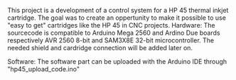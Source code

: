 This project is a development of a control system for a HP 45 thermal inkjet cartridge. 
The goal was to create an oppertunity to make it possible to use "easy to get" cartridges like the HP 45 in CNC projects. 
Hardware: 
The sourcecode is compatible to Arduino Mega 2560 and Ardino Due boards respectively AVR 2560 8-bit and SAM3X8E 32-bit microcontroller.
The needed shield and cardridge connection will be added later on.

Software:
The software part can be uploaded with the Arduino IDE through "hp45_upload_code.ino"